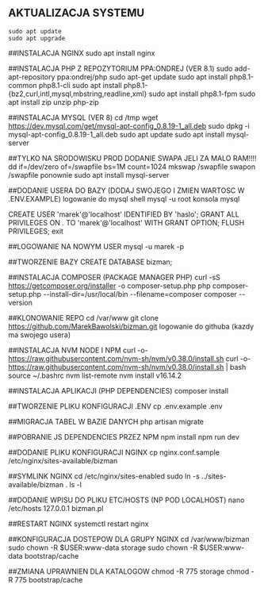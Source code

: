 ## AKTUALIZACJA SYSTEMU
```
sudo apt update
sudo apt upgrade
```


##INSTALACJA NGINX
sudo apt install nginx


##INSTALACJA PHP Z REPOZYTORIUM PPA:ONDREJ (VER 8.1)
sudo add-apt-repository ppa:ondrej/php
sudo apt-get update
sudo apt install php8.1-common php8.1-cli
sudo apt install php8.1-{bz2,curl,intl,mysql,mbstring,readline,xml}
sudo apt install php8.1-fpm
sudo apt install zip unzip php-zip


##INSTALACJA MYSQL (VER 8)
cd /tmp
wget https://dev.mysql.com/get/mysql-apt-config_0.8.19-1_all.deb
sudo dpkg -i mysql-apt-config_0.8.19-1_all.deb
sudo apt update
sudo apt install mysql-server


##TYLKO NA SRODOWISKU PROD DODANIE SWAPA JELI ZA MALO RAM!!!!
dd if=/dev/zero of=/swapfile bs=1M count=1024
mkswap /swapfile
swapon /swapfile
ponownie
sudo apt install mysql-server


##DODANIE USERA DO BAZY (DODAJ SWOJEGO I ZMIEN WARTOSC W .ENV.EXAMPLE)
logowanie do mysql shell
mysql -u root
konsola mysql


CREATE USER 'marek'@'localhost' IDENTIFIED BY 'haslo';
GRANT ALL PRIVILEGES ON *.* TO 'marek'@'localhost' WITH GRANT OPTION;
FLUSH PRIVILEGES;
exit


##LOGOWANIE NA NOWYM USER
mysql -u marek -p


##TWORZENIE BAZY 
CREATE DATABASE bizman;


##INSTALACJA COMPOSER (PACKAGE MANAGER PHP)
curl -sS https://getcomposer.org/installer -o composer-setup.php
php composer-setup.php --install-dir=/usr/local/bin --filename=composer
composer --version


##KLONOWANIE REPO
cd /var/www
git clone https://github.com/MarekBawolski/bizman.git
logowanie do githuba (kazdy ma swojego usera)


##INSTALACJA NVM NODE I NPM
curl -o- https://raw.githubusercontent.com/nvm-sh/nvm/v0.38.0/install.sh
curl -o- https://raw.githubusercontent.com/nvm-sh/nvm/v0.38.0/install.sh | bash
source ~/.bashrc
nvm list-remote
nvm install v16.14.2


##INSTALACJA APLIKACJI (PHP DEPENDENCIES)
composer install


##TWORZENIE PLIKU KONFIGURACJI .ENV
cp .env.example .env


##MIGRACJA TABEL W BAZIE DANYCH
php artisan migrate


##POBRANIE JS DEPENDENCIES PRZEZ NPM
npm install
npm run dev


##DODANIE PLIKU KONFIGURACJI NGINX
cp nginx.conf.sample /etc/nginx/sites-available/bizman


##SYMLINK NGINX
cd /etc/nginx/sites-enabled
sudo ln -s ../sites-available/bizman .
ls -l


##DODANIE WPISU DO PLIKU ETC/HOSTS (NP POD LOCALHOST)
nano /etc/hosts
127.0.0.1 bizman.pl


##RESTART NGINX
systemctl restart nginx


##KONFIGURACJA DOSTEPOW DLA GRUPY NGINX
cd /var/www/bizman
sudo chown -R $USER:www-data storage
sudo chown -R $USER:www-data bootstrap/cache


##ZMIANA UPRAWNIEN DLA KATALOGOW
chmod -R 775 storage
chmod -R 775 bootstrap/cache
